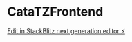 # CataTZFrontend

[Edit in StackBlitz next generation editor ⚡️](https://stackblitz.com/~/github.com/AlexsandrPavlov/CataTZFrontend)